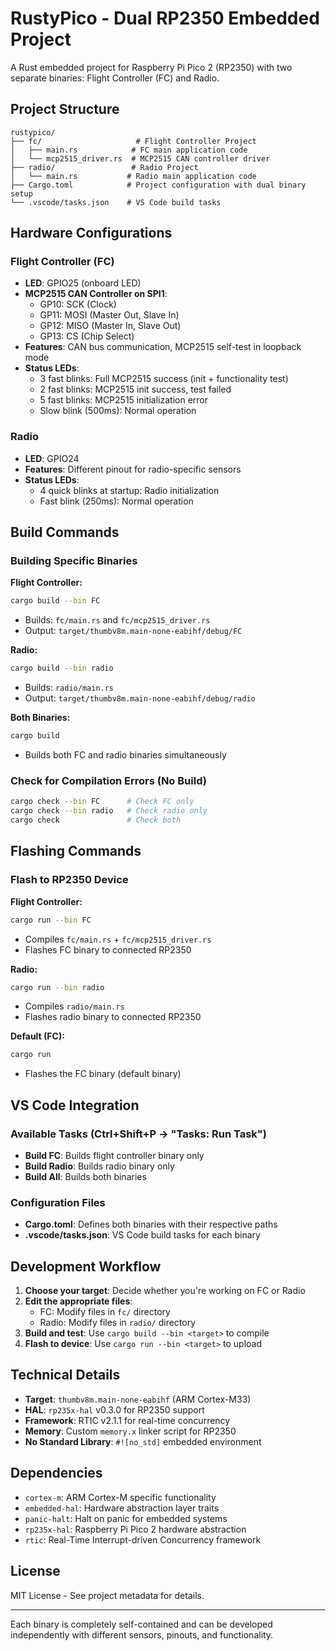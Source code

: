# RustyPico - Dual RP2350 Embedded Project

A Rust embedded project for Raspberry Pi Pico 2 (RP2350) with two separate binaries: Flight Controller (FC) and Radio.

## Project Structure

```
rustypico/
├── fc/                     # Flight Controller Project
│   ├── main.rs            # FC main application code
│   └── mcp2515_driver.rs  # MCP2515 CAN controller driver
├── radio/                 # Radio Project
│   └── main.rs           # Radio main application code
├── Cargo.toml            # Project configuration with dual binary setup
└── .vscode/tasks.json    # VS Code build tasks
```

## Hardware Configurations

### Flight Controller (FC)
- **LED**: GPIO25 (onboard LED)
- **MCP2515 CAN Controller on SPI1**:
  - GP10: SCK (Clock)
  - GP11: MOSI (Master Out, Slave In)
  - GP12: MISO (Master In, Slave Out)  
  - GP13: CS (Chip Select)
- **Features**: CAN bus communication, MCP2515 self-test in loopback mode
- **Status LEDs**:
  - 3 fast blinks: Full MCP2515 success (init + functionality test)
  - 2 fast blinks: MCP2515 init success, test failed
  - 5 fast blinks: MCP2515 initialization error
  - Slow blink (500ms): Normal operation

### Radio
- **LED**: GPIO24
- **Features**: Different pinout for radio-specific sensors
- **Status LEDs**:
  - 4 quick blinks at startup: Radio initialization
  - Fast blink (250ms): Normal operation

## Build Commands

### Building Specific Binaries

**Flight Controller:**
```bash
cargo build --bin FC
```
- Builds: `fc/main.rs` and `fc/mcp2515_driver.rs`
- Output: `target/thumbv8m.main-none-eabihf/debug/FC`

**Radio:**
```bash
cargo build --bin radio
```
- Builds: `radio/main.rs`
- Output: `target/thumbv8m.main-none-eabihf/debug/radio`

**Both Binaries:**
```bash
cargo build
```
- Builds both FC and radio binaries simultaneously

### Check for Compilation Errors (No Build)

```bash
cargo check --bin FC      # Check FC only
cargo check --bin radio   # Check radio only
cargo check               # Check both
```

## Flashing Commands

### Flash to RP2350 Device

**Flight Controller:**
```bash
cargo run --bin FC
```
- Compiles `fc/main.rs` + `fc/mcp2515_driver.rs`
- Flashes FC binary to connected RP2350

**Radio:**
```bash
cargo run --bin radio
```
- Compiles `radio/main.rs`
- Flashes radio binary to connected RP2350

**Default (FC):**
```bash
cargo run
```
- Flashes the FC binary (default binary)

## VS Code Integration

### Available Tasks (Ctrl+Shift+P → "Tasks: Run Task")
- **Build FC**: Builds flight controller binary only
- **Build Radio**: Builds radio binary only  
- **Build All**: Builds both binaries

### Configuration Files
- **Cargo.toml**: Defines both binaries with their respective paths
- **.vscode/tasks.json**: VS Code build tasks for each binary

## Development Workflow

1. **Choose your target**: Decide whether you're working on FC or Radio
2. **Edit the appropriate files**:
   - FC: Modify files in `fc/` directory
   - Radio: Modify files in `radio/` directory
3. **Build and test**: Use `cargo build --bin <target>` to compile
4. **Flash to device**: Use `cargo run --bin <target>` to upload

## Technical Details

- **Target**: `thumbv8m.main-none-eabihf` (ARM Cortex-M33)
- **HAL**: `rp235x-hal` v0.3.0 for RP2350 support
- **Framework**: RTIC v2.1.1 for real-time concurrency
- **Memory**: Custom `memory.x` linker script for RP2350
- **No Standard Library**: `#![no_std]` embedded environment

## Dependencies

- `cortex-m`: ARM Cortex-M specific functionality
- `embedded-hal`: Hardware abstraction layer traits
- `panic-halt`: Halt on panic for embedded systems
- `rp235x-hal`: Raspberry Pi Pico 2 hardware abstraction
- `rtic`: Real-Time Interrupt-driven Concurrency framework

## License

MIT License - See project metadata for details.

---

Each binary is completely self-contained and can be developed independently with different sensors, pinouts, and functionality.
